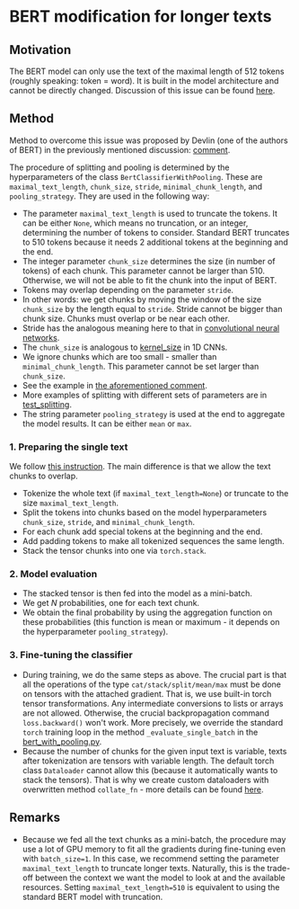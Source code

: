 # BERT modification for longer texts

## Motivation
The BERT model can only use the text of the maximal length of $512$ tokens (roughly speaking: token = word). It is built in the model architecture and cannot be directly changed. Discussion of this issue can be found [here](https://github.com/google-research/bert/issues/27).

## Method
Method to overcome this issue was proposed by Devlin (one of the authors of BERT) in the previously mentioned discussion: [comment](https://github.com/google-research/bert/issues/27#issuecomment-435265194).

The procedure of splitting and pooling is determined by the hyperparameters of the class `BertClassifierWithPooling`. These are `maximal_text_length`, `chunk_size`, `stride`, `minimal_chunk_length`,  and `pooling_strategy`.
They are used in the following way:
- The parameter `maximal_text_length` is used to truncate the tokens. It can be either `None`, which means no truncation, or an integer, determining the number of tokens to consider. Standard BERT truncates to $510$ tokens because it needs $2$ additional tokens at the beginning and the end.
- The integer parameter `chunk_size` determines the size (in number of tokens) of each chunk. This parameter cannot be larger than $510$. Otherwise, we will not be able to fit the chunk into the input of BERT.
- Tokens may overlap depending on the parameter `stride`.
- In other words: we get chunks by moving the window of the size `chunk_size` by the length equal to `stride`. Stride cannot be bigger than chunk size. Chunks must overlap or be near each other.
- Stride has the analogous meaning here to that in [convolutional neural networks](https://deepai.org/machine-learning-glossary-and-terms/stride).
- The `chunk_size` is analogous to [kernel_size](https://pytorch.org/docs/stable/generated/torch.nn.Conv1d.html) in 1D CNNs.
- We ignore chunks which are too small - smaller than `minimal_chunk_length`. This parameter cannot be set larger than `chunk_size`.
- See the example in [the aforementioned comment](https://github.com/google-research/bert/issues/27#issuecomment-435265194).
- More examples of splitting with different sets of parameters are in [test_splitting](../tests/model/test_splitting.py).
- The string parameter `pooling_strategy` is used at the end to aggregate the model results. It can be either `mean` or `max`.

### 1. Preparing the single text
We follow [this instruction](https://www.kdnuggets.com/2021/04/apply-transformers-any-length-text.html). The main difference is that we allow the text chunks to overlap.
- Tokenize the whole text (if `maximal_text_length=None`) or truncate to the size `maximal_text_length`.
- Split the tokens into chunks based on the model hyperparameters `chunk_size`, `stride`, and `minimal_chunk_length`.
- For each chunk add special tokens at the beginning and the end.
- Add padding tokens to make all tokenized sequences the same length.
- Stack the tensor chunks into one via `torch.stack`.

### 2. Model evaluation
- The stacked tensor is then fed into the model as a mini-batch.
- We get $N$ probabilities, one for each text chunk.
- We obtain the final probability by using the aggregation function on these probabilities (this function is mean or maximum - it depends on the hyperparameter `pooling_strategy`).

### 3. Fine-tuning the classifier
- During training, we do the same steps as above. The crucial part is that all the operations of the type `cat/stack/split/mean/max` must be done on tensors with the attached gradient. That is, we use built-in torch tensor transformations. Any intermediate conversions to lists or arrays are not allowed. Otherwise, the crucial backpropagation command `loss.backward()` won't work. More precisely, we override the standard `torch` training loop in the method `_evaluate_single_batch` in the [bert_with_pooling.py](../lib/model/bert_with_pooling.py).
- Because the number of chunks for the given input text is variable, texts after tokenization are tensors with variable length. The default torch class `Dataloader` cannot allow this (because it automatically wants to stack the tensors). That is why we create custom dataloaders with overwritten method `collate_fn` - more details can be found [here](https://discuss.pytorch.org/t/dataloader-for-various-length-of-data/6418).

## Remarks
- Because we fed all the text chunks as a mini-batch, the procedure may use a lot of GPU memory to fit all the gradients during fine-tuning even with `batch_size=1`. In this case, we recommend setting the parameter `maximal_text_length` to truncate longer texts. Naturally, this is the trade-off between the context we want the model to look at and the available resources. Setting `maximal_text_length=510` is equivalent to using the standard BERT model with truncation.